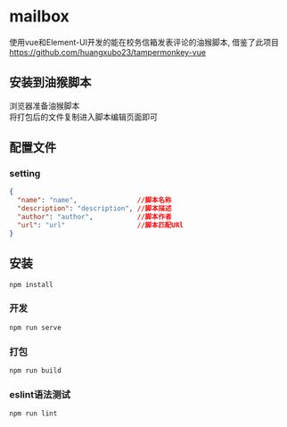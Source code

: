# mailbox
使用vue和Element-UI开发的能在校务信箱发表评论的油猴脚本, 借鉴了此项目<a herf="https://github.com/huangxubo23/tampermonkey-vue">https://github.com/huangxubo23/tampermonkey-vue</a>


## 安装到油猴脚本
浏览器准备<a herf="https://github.com/kalilacc/Tampermonkey-Installer">油猴脚本</a>  
将打包后的文件复制进入脚本编辑页面即可


## 配置文件
### setting
```json
{
  "name": "name",               //脚本名称
  "description": "description", //脚本描述
  "author": "author",           //脚本作者
  "url": "url"                  //脚本匹配URl
}
```
## 安装
```
npm install
```

### 开发
```
npm run serve
```

### 打包
```
npm run build
```

### eslint语法测试
```
npm run lint
```
